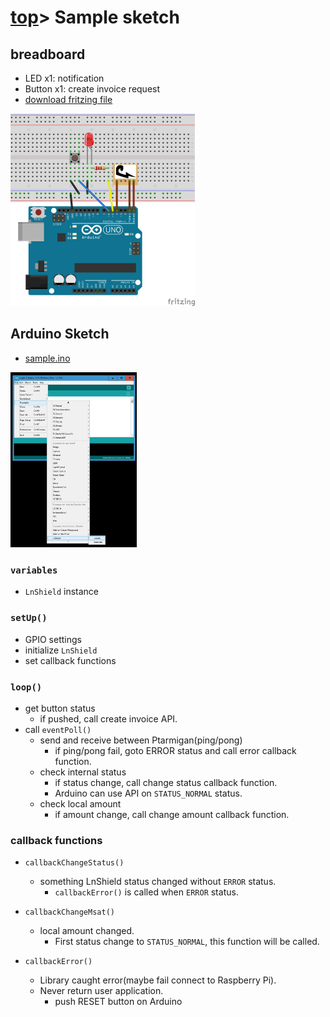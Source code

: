# [top](index.html)> Sample sketch

## breadboard

* LED x1: notification
* Button x1: create invoice request
* [download fritzing file](images/lnshield_sample.fzz)

![board](images/breadboard.png)

## Arduino Sketch

* [sample.ino](https://github.com/nayutaco/lns_arduino_library/blob/master/examples/simple/simple.ino)

<a href="images/ardu_simple.jpg"><img src="images/ardu_simple.jpg" width="40%" height="40%"></a>

### `variables`

* `LnShield` instance

### `setUp()`

* GPIO settings
* initialize `LnShield`
* set callback functions

### `loop()`

* get button status
  * if pushed, call create invoice API.
* call `eventPoll()`
  * send and receive between Ptarmigan(ping/pong)
    * if ping/pong fail, goto ERROR status and call error callback function.
  * check internal status
    * if status change, call change status callback function.
    * Arduino can use API on `STATUS_NORMAL` status.
  * check local amount
    * if amount change, call change amount callback function.

### callback functions

* `callbackChangeStatus()`
  * something LnShield status changed without `ERROR` status.
    * `callbackError()` is called when `ERROR` status.

* `callbackChangeMsat()`
  * local amount changed.
    * First status change to `STATUS_NORMAL`, this function will be called.

* `callbackError()`
  * Library caught error(maybe fail connect to Raspberry Pi).
  * Never return user application.
    * push RESET button on Arduino
